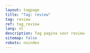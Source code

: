 ```yaml
---
layout: tagpage
title: "Tag: review"
tag: review
ref: tag_review
lang: nl
description: Tag pagina voor review
sitemap: false
robots: noindex
---
```

